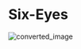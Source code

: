 # Six-Eyes

![converted_image](https://github.com/user-attachments/assets/b77969a7-f689-4d01-b990-4f5cd42c661c)
